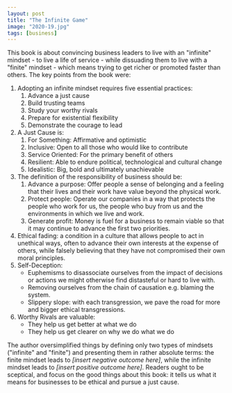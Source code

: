 ```yaml
---
layout: post
title: "The Infinite Game"
image: "2020-19.jpg"
tags: [business]
---
```


This book is about convincing business leaders to live with an "infinite" mindset - to live a life of service - while dissuading them to live with a "finite" mindset - which means trying to get richer or promoted faster than others. The key points from the book were:

1. Adopting an infinite mindset requires five essential practices:
    1. Advance a just cause
    2. Build trusting teams
    3. Study your worthy rivals
    4. Prepare for existential flexibility
    5. Demonstrate the courage to lead
2. A Just Cause is:
    1. For Something: Affirmative and optimistic
    2. Inclusive: Open to all those who would like to contribute
    3. Service Oriented: For the primary benefit of others
    4. Resilient: Able to endure political, technological and cultural change
    5. Idealistic: Big, bold and ultimately unachievable
3. The definition of the responsibility of business should be:
    1. Advance a purpose: Offer people a sense of belonging and a feeling that their lives and their work have value beyond the physical work.
    2. Protect people: Operate our companies in a way that protects the people who work for us, the people who buy from us and the environments in which we live and work.
    3. Generate profit: Money is fuel for a business to remain viable so that it may continue to advance the first two priorities.
4. Ethical fading: a condition in a culture that allows people to act in unethical ways, often to advance their own interests at the expense of others, while falsely believing that they have not compromised their own moral principles.
5. Self-Deception:
    * Euphemisms to disassociate ourselves from the impact of decisions or actions we might otherwise find distasteful or hard to live with.
    * Removing ourselves from the chain of causation e.g. blaming the system.
    * Slippery slope: with each transgression, we pave the road for more and bigger ethical transgressions.
6. Worthy Rivals are valuable:
    * They help us get better at what we do
    * They help us get clearer on why we do what we do

The author oversimplified things by defining only two types of mindsets ("infinite" and "finite") and presenting them in rather absolute terms: the finite mindset leads to *[insert negative outcome here]*, while the infinite mindset leads to *[insert positive outcome here]*. Readers ought to be sceptical, and focus on the good things about this book: it tells us what it means for businesses to be ethical and pursue a just cause.